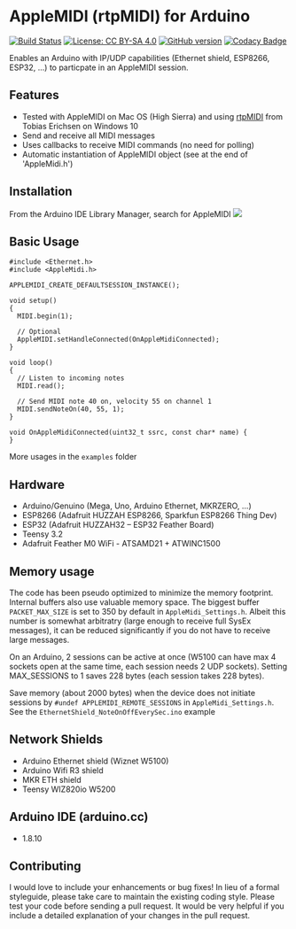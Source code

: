 # AppleMIDI (rtpMIDI) for Arduino
[![Build Status](https://travis-ci.org/lathoub/Arduino-AppleMIDI-Library.svg?branch=master)](https://travis-ci.org/lathoub/Arduino-AppleMIDI-Library) [![License: CC BY-SA 4.0](https://img.shields.io/badge/License-CC%20BY--SA%204.0-lightgrey.svg)](http://creativecommons.org/licenses/by-sa/4.0/) [![GitHub version](https://badge.fury.io/gh/lathoub%2FArduino-AppleMidi-Library.svg)](https://badge.fury.io/gh/lathoub%2FArduino-AppleMidi-Library) [![Codacy Badge](https://api.codacy.com/project/badge/Grade/c8be2ccc3f104e0588572a39f8106070)](https://app.codacy.com/app/lathoub/Arduino-AppleMIDI-Library?utm_source=github.com&utm_medium=referral&utm_content=lathoub/Arduino-AppleMIDI-Library&utm_campaign=Badge_Grade_Dashboard)

Enables an Arduino with IP/UDP capabilities (Ethernet shield, ESP8266, ESP32, ...) to particpate in an AppleMIDI session.

## Features
* Tested with AppleMIDI on Mac OS (High Sierra) and using [rtpMIDI](https://www.tobias-erichsen.de/software/rtpmidi.html) from Tobias Erichsen on Windows 10
* Send and receive all MIDI messages
* Uses callbacks to receive MIDI commands (no need for polling)
* Automatic instantiation of AppleMIDI object (see at the end of 'AppleMidi.h')

## Installation
From the Arduino IDE Library Manager, search for AppleMIDI
<img src="https://user-images.githubusercontent.com/4082369/34467930-15f909ca-eefe-11e7-9bc0-614884b234f8.PNG">

## Basic Usage
```
#include <Ethernet.h>
#include <AppleMidi.h>

APPLEMIDI_CREATE_DEFAULTSESSION_INSTANCE(); 

void setup()
{
  MIDI.begin(1);
  
  // Optional
  AppleMIDI.setHandleConnected(OnAppleMidiConnected);
}

void loop()
{
  // Listen to incoming notes
  MIDI.read();
  
  // Send MIDI note 40 on, velocity 55 on channel 1
  MIDI.sendNoteOn(40, 55, 1);
}

void OnAppleMidiConnected(uint32_t ssrc, const char* name) {
}
```
More usages in the `examples` folder

## Hardware
* Arduino/Genuino (Mega, Uno, Arduino Ethernet, MKRZERO, ...)
* ESP8266 (Adafruit HUZZAH ESP8266, Sparkfun ESP8266 Thing Dev)
* ESP32 (Adafruit HUZZAH32 – ESP32 Feather Board)
* Teensy 3.2
* Adafruit Feather M0 WiFi - ATSAMD21 + ATWINC1500 
 
## Memory usage
The code has been pseudo optimized to minimize the memory footprint.
Internal buffers also use valuable memory space. The biggest buffer `PACKET_MAX_SIZE` is set to 350 by default in `AppleMidi_Settings.h`. Albeit this number is somewhat arbitratry (large enough to receive full SysEx messages), it can be reduced significantly if you do not have to receive large messages.

On an Arduino, 2 sessions can be active at once (W5100 can have max 4 sockets open at the same time, each session needs 2 UDP sockets). Setting MAX_SESSIONS to 1 saves 228 bytes (each session takes 228 bytes).

Save memory (about 2000 bytes) when the device does not initiate sessions by `#undef APPLEMIDI_REMOTE_SESSIONS` in `AppleMidi_Settings.h`. See the `EthernetShield_NoteOnOffEverySec.ino` example
 
## Network Shields
* Arduino Ethernet shield (Wiznet W5100)
* Arduino Wifi R3 shield
* MKR ETH shield
* Teensy WIZ820io W5200
 
## Arduino IDE (arduino.cc)
* 1.8.10

## Contributing
I would love to include your enhancements or bug fixes! In lieu of a formal styleguide, please take care to maintain the existing coding style. Please test your code before sending a pull request. It would be very helpful if you include a detailed explanation of your changes in the pull request.
